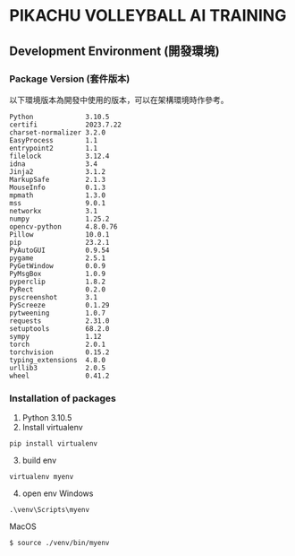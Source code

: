 # PIKACHU VOLLEYBALL AI TRAINING
## Development Environment (開發環境)
### Package Version (套件版本)
以下環境版本為開發中使用的版本，可以在架構環境時作參考。
```
Python             3.10.5
certifi            2023.7.22
charset-normalizer 3.2.0
EasyProcess        1.1
entrypoint2        1.1
filelock           3.12.4
idna               3.4
Jinja2             3.1.2
MarkupSafe         2.1.3
MouseInfo          0.1.3
mpmath             1.3.0
mss                9.0.1
networkx           3.1
numpy              1.25.2
opencv-python      4.8.0.76
Pillow             10.0.1
pip                23.2.1
PyAutoGUI          0.9.54
pygame             2.5.1
PyGetWindow        0.0.9
PyMsgBox           1.0.9
pyperclip          1.8.2
PyRect             0.2.0
pyscreenshot       3.1
PyScreeze          0.1.29
pytweening         1.0.7
requests           2.31.0
setuptools         68.2.0
sympy              1.12
torch              2.0.1
torchvision        0.15.2
typing_extensions  4.8.0
urllib3            2.0.5
wheel              0.41.2
```
### Installation of packages
1. Python 3.10.5
2. Install virtualenv
```
pip install virtualenv
```
3. build env
```
virtualenv myenv
```
4. open env
Windows 
```
.\venv\Scripts\myenv
```
MacOS 
```
$ source ./venv/bin/myenv
```
